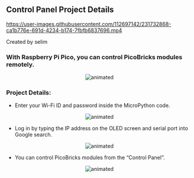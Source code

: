 ## Control Panel Project Details


https://user-images.githubusercontent.com/112697142/231732868-ca1b776e-691d-4234-b174-7fbfb6837696.mp4

Created by selim

### With Raspberry Pi Pico, you can control PicoBricks modules remotely.


<p align="center">
  <img src="https://user-images.githubusercontent.com/112697142/231728348-cca6bdbf-50d6-41ac-8ba9-666b1e92b51c.jpg" alt="animated" />
</p>

### Project Details:

- Enter your Wi-Fi ID and password inside the MicroPython code.


<p align="center">
  <img src="https://user-images.githubusercontent.com/112697142/231733983-6552a11d-ce42-4842-ae07-25c923847978.png" alt="animated" />
</p>

- Log in by typing the IP address on the OLED screen and serial port into Google search.



<p align="center">
  <img src="https://user-images.githubusercontent.com/112697142/231734868-7dec7b1f-b6d7-45e8-a443-cfc39db8831f.jpg" alt="animated" />
</p>



- You can control PicoBricks modules from the “Control Panel”.

<p align="center">
  <img src="https://user-images.githubusercontent.com/112697142/231734169-1a884d60-34a7-4392-aa7e-6216c98f66c9.jpg" alt="animated" />
</p>

